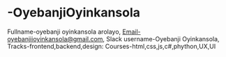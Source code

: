 # -OyebanjiOyinkansola
Fullname-oyebanji oyinkansola arolayo,
Email-oyebanjiioyinkansola@gmail.com,
Slack username-Oyebanji Oyinkansola,
Tracks-frontend,backend,design:
Courses-html,css,js,c#,phython,UX,UI
